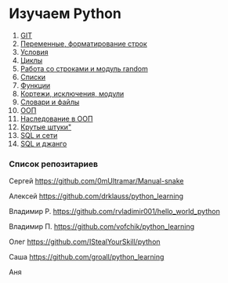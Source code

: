 # Изучаем Python

1. [GIT](lesson_01_git/README.md)
2. [Переменные, форматирование строк](lesson_02/README.md)
3. [Условия](lesson_03_if_else/README.md)
4. [Циклы](lesson_04_cycles/README.md)
5. [Работа со строками и модуль random](lesson_05/README.md)
6. [Списки](lesson_06_list/README.md)
7. [Функции](lesson_07_functions/README.md)
8. [Кортежи, исключения, модули](lesson_08_misc/README.md)
9. [Словари и файлы](lesson_09_files_and_dicts/README.md)
10. [ООП](lesson_10_oop/README.md)
11. [Наследование в ООП](lesson_11_inheritance/README.md)
12. [Крутые штуки"](lesson_12_cool_things/README.md)
13. [SQL и сети](lesson_13_sql_and_network/README.md)
14. [SQL и джанго](lesson_14_sql_and_django/README.md)

### Список репозитариев

Сергей https://github.com/0mUltramar/Manual-snake

Алексей https://github.com/drklauss/python_learning

Владимир Р. https://github.com/rvladimir001/hello_world_python

Владимир П. https://github.com/vofchik/python_learning

Олег https://github.com/IStealYourSkill/python

Саша https://github.com/groall/python_learning

Аня 


